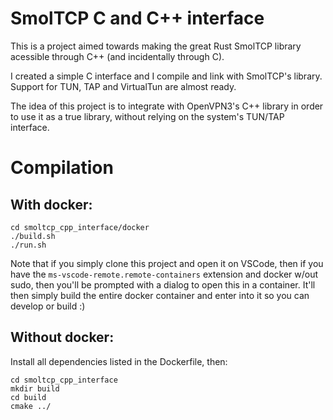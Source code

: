 # SmolTCP C and C++ interface

This is a project aimed towards making the great Rust SmolTCP library acessible through C++ (and incidentally through C).

I created a simple C interface and I compile and link with SmolTCP's library. Support for TUN, TAP and VirtualTun are almost ready.

The idea of this project is to integrate with OpenVPN3's C++ library in order to use it as a true library, without relying on the system's TUN/TAP interface.

# Compilation 

## With docker:

```
cd smoltcp_cpp_interface/docker
./build.sh
./run.sh
```

Note that if you simply clone this project and open it on VSCode, then if you 
have the `ms-vscode-remote.remote-containers` extension and docker w/out sudo, 
then you'll be prompted with a dialog to open this in a container. It'll then 
simply build the entire docker container and enter into it so you can develop
or build :)  

## Without docker:

Install all dependencies listed in the Dockerfile, then:

```
cd smoltcp_cpp_interface
mkdir build
cd build 
cmake ../
```

